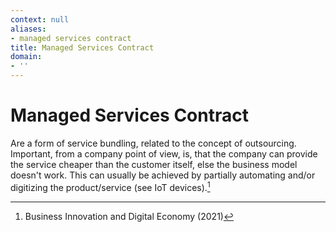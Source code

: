 ```yaml
---
context: null
aliases:
- managed services contract
title: Managed Services Contract
domain:
- ''
---
```


# Managed Services Contract

Are a form of service bundling, related to the concept of outsourcing. Important, from a company point of view, is, that the company can provide the service cheaper than the customer itself, else the business model doesn't work. This can usually be achieved by partially automating and/or digitizing the product/service (see IoT devices).[^1]

[^1]: Business Innovation and Digital Economy (2021)
